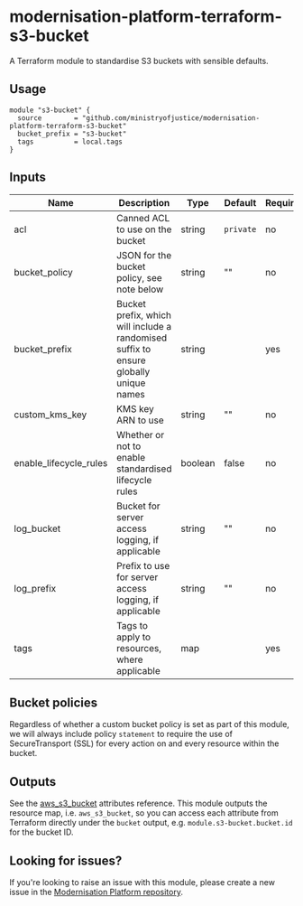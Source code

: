 # modernisation-platform-terraform-s3-bucket

A Terraform module to standardise S3 buckets with sensible defaults.

## Usage

```
module "s3-bucket" {
  source        = "github.com/ministryofjustice/modernisation-platform-terraform-s3-bucket"
  bucket_prefix = "s3-bucket"
  tags          = local.tags
}
```

## Inputs
| Name                   | Description                                                                           | Type    | Default   | Required |
|------------------------|---------------------------------------------------------------------------------------|---------|-----------|----------|
| acl                    | Canned ACL to use on the bucket                                                       | string  | `private` | no       |
| bucket_policy          | JSON for the bucket policy, see note below                                            | string  | ""        | no       |
| bucket_prefix          | Bucket prefix, which will include a randomised suffix to ensure globally unique names | string  |           | yes      |
| custom_kms_key         | KMS key ARN to use                                                                    | string  | ""        | no       |
| enable_lifecycle_rules | Whether or not to enable standardised lifecycle rules                                 | boolean | false     | no       |
| log_bucket             | Bucket for server access logging, if applicable                                       | string  | ""        | no       |
| log_prefix             | Prefix to use for server access logging, if applicable                                | string  | ""        | no       |
| tags                   | Tags to apply to resources, where applicable                                          | map     |           | yes      |

## Bucket policies
Regardless of whether a custom bucket policy is set as part of this module, we will always include policy `statement` to require the use of SecureTransport (SSL) for every action on and every resource within the bucket.

## Outputs
See the [aws_s3_bucket](https://registry.terraform.io/providers/hashicorp/aws/latest/docs/resources/s3_bucket#attributes-reference) attributes reference. This module outputs the resource map, i.e. `aws_s3_bucket`, so you can access each attribute from Terraform directly under the `bucket` output, e.g. `module.s3-bucket.bucket.id` for the bucket ID.

## Looking for issues?
If you're looking to raise an issue with this module, please create a new issue in the [Modernisation Platform repository](https://github.com/ministryofjustice/modernisation-platform/issues).
